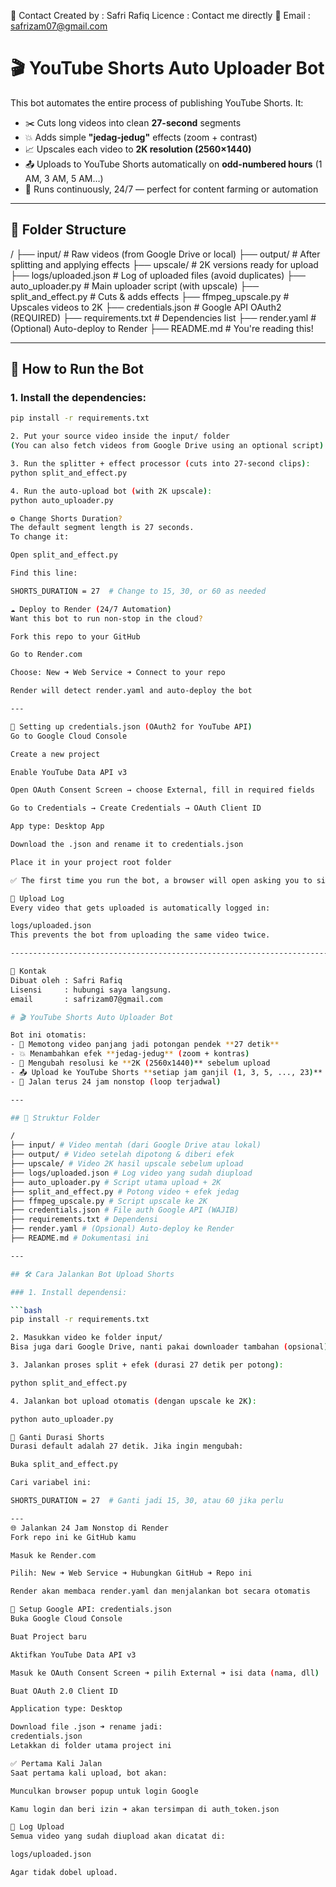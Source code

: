 📩 Contact
Created by : Safri Rafiq
Licence    : Contact me directly
📧 Email   : safrizam07@gmail.com

# 🎬 YouTube Shorts Auto Uploader Bot

This bot automates the entire process of publishing YouTube Shorts. It:

- ✂️ Cuts long videos into clean **27-second** segments
- 💥 Adds simple **"jedag-jedug"** effects (zoom + contrast)
- 📈 Upscales each video to **2K resolution (2560×1440)**
- 📤 Uploads to YouTube Shorts automatically on **odd-numbered hours** (1 AM, 3 AM, 5 AM…)
- 🔁 Runs continuously, 24/7 — perfect for content farming or automation

---

## 📂 Folder Structure

/
├── input/ # Raw videos (from Google Drive or local)
├── output/ # After splitting and applying effects
├── upscale/ # 2K versions ready for upload
├── logs/uploaded.json # Log of uploaded files (avoid duplicates)
├── auto_uploader.py # Main uploader script (with upscale)
├── split_and_effect.py # Cuts & adds effects
├── ffmpeg_upscale.py # Upscales videos to 2K
├── credentials.json # Google API OAuth2 (REQUIRED)
├── requirements.txt # Dependencies list
├── render.yaml # (Optional) Auto-deploy to Render
├── README.md # You're reading this!

---

## 🚀 How to Run the Bot

### 1. Install the dependencies:

```bash
pip install -r requirements.txt

2. Put your source video inside the input/ folder
(You can also fetch videos from Google Drive using an optional script)

3. Run the splitter + effect processor (cuts into 27-second clips):
python split_and_effect.py

4. Run the auto-upload bot (with 2K upscale):
python auto_uploader.py

⚙️ Change Shorts Duration?
The default segment length is 27 seconds.
To change it:

Open split_and_effect.py

Find this line:

SHORTS_DURATION = 27  # Change to 15, 30, or 60 as needed

☁️ Deploy to Render (24/7 Automation)
Want this bot to run non-stop in the cloud?

Fork this repo to your GitHub

Go to Render.com

Choose: New ➜ Web Service ➜ Connect to your repo

Render will detect render.yaml and auto-deploy the bot

---

🔐 Setting up credentials.json (OAuth2 for YouTube API)
Go to Google Cloud Console

Create a new project

Enable YouTube Data API v3

Open OAuth Consent Screen → choose External, fill in required fields

Go to Credentials → Create Credentials → OAuth Client ID

App type: Desktop App

Download the .json and rename it to credentials.json

Place it in your project root folder

✅ The first time you run the bot, a browser will open asking you to sign in. Once you do, your token will be saved.

🧠 Upload Log
Every video that gets uploaded is automatically logged in:

logs/uploaded.json
This prevents the bot from uploading the same video twice.

------------------------------------------------------------------------------------------------------------------------

📩 Kontak
Dibuat oleh : Safri Rafiq
Lisensi     : hubungi saya langsung.
email       : safrizam07@gmail.com

# 🎬 YouTube Shorts Auto Uploader Bot

Bot ini otomatis:
- 🧠 Memotong video panjang jadi potongan pendek **27 detik**
- 💥 Menambahkan efek **jedag-jedug** (zoom + kontras)
- 🔼 Mengubah resolusi ke **2K (2560x1440)** sebelum upload
- 📤 Upload ke YouTube Shorts **setiap jam ganjil (1, 3, 5, ..., 23)**
- 🔁 Jalan terus 24 jam nonstop (loop terjadwal)

---

## 📂 Struktur Folder

/
├── input/ # Video mentah (dari Google Drive atau lokal)
├── output/ # Video setelah dipotong & diberi efek
├── upscale/ # Video 2K hasil upscale sebelum upload
├── logs/uploaded.json # Log video yang sudah diupload
├── auto_uploader.py # Script utama upload + 2K
├── split_and_effect.py # Potong video + efek jedag
├── ffmpeg_upscale.py # Script upscale ke 2K
├── credentials.json # File auth Google API (WAJIB)
├── requirements.txt # Dependensi
├── render.yaml # (Opsional) Auto-deploy ke Render
├── README.md # Dokumentasi ini

---

## 🛠️ Cara Jalankan Bot Upload Shorts

### 1. Install dependensi:

```bash
pip install -r requirements.txt

2. Masukkan video ke folder input/
Bisa juga dari Google Drive, nanti pakai downloader tambahan (opsional)

3. Jalankan proses split + efek (durasi 27 detik per potong):

python split_and_effect.py

4. Jalankan bot upload otomatis (dengan upscale ke 2K):

python auto_uploader.py

🔧 Ganti Durasi Shorts
Durasi default adalah 27 detik. Jika ingin mengubah:

Buka split_and_effect.py

Cari variabel ini:

SHORTS_DURATION = 27  # Ganti jadi 15, 30, atau 60 jika perlu

---
🌐 Jalankan 24 Jam Nonstop di Render
Fork repo ini ke GitHub kamu

Masuk ke Render.com

Pilih: New ➜ Web Service ➜ Hubungkan GitHub ➜ Repo ini

Render akan membaca render.yaml dan menjalankan bot secara otomatis

🔑 Setup Google API: credentials.json
Buka Google Cloud Console

Buat Project baru

Aktifkan YouTube Data API v3

Masuk ke OAuth Consent Screen ➜ pilih External ➜ isi data (nama, dll)

Buat OAuth 2.0 Client ID

Application type: Desktop

Download file .json ➜ rename jadi:
credentials.json
Letakkan di folder utama project ini

✅ Pertama Kali Jalan
Saat pertama kali upload, bot akan:

Munculkan browser popup untuk login Google

Kamu login dan beri izin ➜ akan tersimpan di auth_token.json

🧠 Log Upload
Semua video yang sudah diupload akan dicatat di:

logs/uploaded.json

Agar tidak dobel upload.

